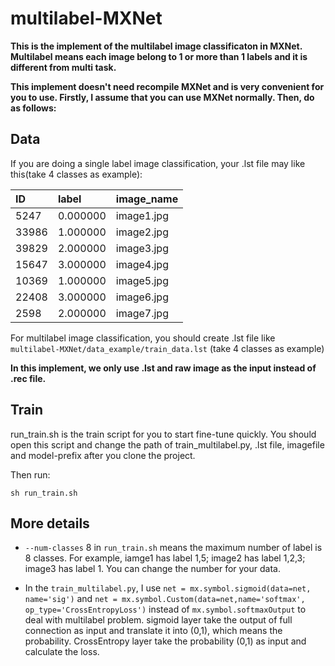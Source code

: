 # multilabel-MXNet
**This is the implement of the multilabel image classificaton in MXNet. Multilabel means each image belong to 1 or more than 1 labels and it is different from multi task.**

**This implement doesn't need recompile MXNet and is very convenient for you to use. Firstly, I assume that you can use MXNet normally. Then, do as follows:**

## Data
If you are doing a single label image classification, your .lst file may like this(take 4 classes as example):

|ID	|label   |      image_name|
|:------|:-------|:---------------| 
|5247	|0.000000|	image1.jpg|
|33986	|1.000000|	image2.jpg|
|39829	|2.000000|	image3.jpg|
|15647	|3.000000|	image4.jpg|
|10369	|1.000000|	image5.jpg|
|22408	|3.000000|	image6.jpg|
|2598	|2.000000|	image7.jpg|

For multilabel image classification, you should create .lst file like `multilabel-MXNet/data_example/train_data.lst` (take 4 classes as example)


**In this implement, we only use .lst and raw image as the input instead of .rec file.**


## Train
 run_train.sh is the train script for you to start fine-tune quickly. You should open this script and change the path of train_multilabel.py, .lst file, imagefile and model-prefix after you clone the project.

   Then run: 
```
sh run_train.sh
```

## More details

* `--num-classes` 8 in `run_train.sh` means the maximum number of label is 8 classes. For example, iamge1 has label 1,5; image2 has label 1,2,3; image3 has label 1. You can change the number for your data.

* In the `train_multilabel.py`, I use `net = mx.symbol.sigmoid(data=net, name='sig')` and `net = mx.symbol.Custom(data=net,name='softmax', op_type='CrossEntropyLoss')` instead of `mx.symbol.softmaxOutput` to deal with multilabel problem. sigmoid layer take the output of full connection as input and translate it into (0,1), which means the probability. CrossEntropy layer take the probability (0,1) as input and calculate the loss.


